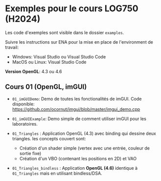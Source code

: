 # Exemples pour le cours LOG750 (H2024)

Les code d'exemples sont visible dans le dossier `examples`.

Suivre les instructions sur ENA pour la mise en place de l'environment de travail:
- Windows: Visual Studio ou Visual Studio Code
- MacOS ou Linux: Visual Studio Code

**Version OpenGL**: 4.3 ou 4.6

## Cours 01 (OpenGL, imGUI)

- `01_imGUIDemo`: Demo de toutes les fonctionalités de imGUI. Code disponible: https://github.com/ocornut/imgui/blob/master/imgui_demo.cpp 

- `01_imGUIExample`: Demo simple de comment utiliser imGUI pour les laboratoires.

- `01_Triangles` : Application OpenGL (4.3) avec binding qui dessine deux triangles. les concepts couvert sont:
  - Création d'un shader simple (vertex avec une entrée, couleur de sortie fixe)
  - Création d'un VBO (contenant les positions en 2D) et VAO

- `01_Triangles_bindless` : Application **OpenGL (4.6)** identique à `01_Triangles` mais en utilisant bindless/DSA.

